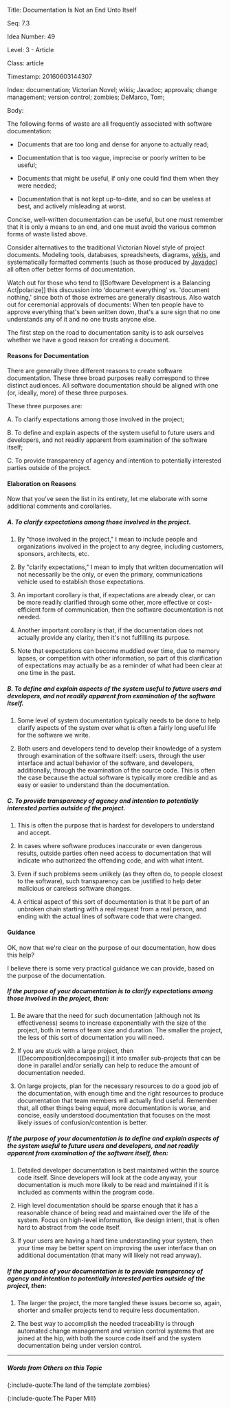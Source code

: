 Title:  Documentation Is Not an End Unto Itself

Seq:    7.3

Idea Number: 49

Level:  3 - Article

Class:  article

Timestamp: 20160603144307

Index:  documentation; Victorian Novel; wikis; Javadoc; approvals; change management; version control; zombies; DeMarco, Tom; 

Body:

The following forms of waste are all frequently associated with software documentation:

* Documents that are too long and dense for anyone to actually read;

* Documentation that is too vague, imprecise or poorly written to be useful;

* Documents that might be useful, if only one could find them when they were needed;

* Documentation that is not kept up-to-date, and so can be useless at best, and actively misleading at worst.

Concise, well-written documentation can be useful, but one must remember that it is only a means to an end, and one must avoid the various common forms of waste listed above.

Consider alternatives to the traditional Victorian Novel style of project documents. Modeling tools, databases, spreadsheets, diagrams, <a href="https://en.wikipedia.org/wiki/Wiki" class="reflink" target="ref">wikis</a>, and systematically formatted comments (such as those produced by <a href="https://en.wikipedia.org/wiki/Javadoc" class="reflink" target="ref">Javadoc</a>) all often offer better forms of documentation.

Watch out for those who tend to [[Software Development is a Balancing Act|polarize]] this discussion into 'document everything' vs. 'document nothing,' since both of those extremes are generally disastrous. Also watch out for ceremonial approvals of documents: When ten people have to approve everything that's been written down, that's a sure sign that no one understands any of it and no one trusts anyone else.

The first step on the road to documentation sanity is to ask ourselves whether we have a good reason for creating a document.

#### Reasons for Documentation

There are generally three different reasons to create software documentation. These three broad purposes really correspond to three distinct audiences. All software documentation should be aligned with one (or, ideally, more) of these three purposes.

These three purposes are:

A. To clarify expectations among those involved in the project;

B. To define and explain aspects of the system useful to future users and developers, and not readily apparent from examination of the software itself;

C. To provide transparency of agency and intention to potentially interested parties outside of the project.

#### Elaboration on Reasons

Now that you've seen the list in its entirety, let me elaborate with some additional comments and corollaries.

##### A. To clarify expectations among those involved in the project.

1. By "those involved in the project," I mean to include people and organizations involved in the project to any degree, including customers, sponsors, architects, etc.

2. By "clarify expectations," I mean to imply that written documentation will not necessarily be the only, or even the primary, communications vehicle used to establish those expectations.

3. An important corollary is that, if expectations are already clear, or can be more readily clarified through some other, more effective or cost-efficient form of communication, then the software documentation is not needed.

4. Another important corollary is that, if the documentation does not actually provide any clarity, then it's not fulfilling its purpose.

5. Note that expectations can become muddied over time, due to memory lapses, or competition with other information, so part of this clarification of expectations may actually be as a reminder of what had been clear at one time in the past.

##### B. To define and explain aspects of the system useful to future users and developers, and not readily apparent from examination of the software itself.

1. Some level of system documentation typically needs to be done to help clarify aspects of the system over what is often a fairly long useful life for the software we write.

2. Both users and developers tend to develop their knowledge of a system through examination of the software itself: users, through the user interface and actual behavior of the software, and developers, additionally, through the examination of the source code. This is often the case because the actual software is typically more credible and as easy or easier to understand than the documentation.

##### C. To provide transparency of agency and intention to potentially interested parties outside of the project.

1. This is often the purpose that is hardest for developers to understand and accept.

2. In cases where software produces inaccurate or even dangerous results, outside parties often need access to documentation that will indicate who authorized the offending code, and with what intent.

3. Even if such problems seem unlikely (as they often do, to people closest to the software), such transparency can be justified to help deter malicious or careless software changes.

4. A critical aspect of this sort of documentation is that it be part of an unbroken chain starting with a real request from a real person, and ending with the actual lines of software code that were changed.

#### Guidance

OK, now that we're clear on the purpose of our documentation, how does this help?

I believe there is some very practical guidance we can provide, based on the purpose of the documentation.

##### If the purpose of your documentation is to clarify expectations among those involved in the project, then:

1. Be aware that the need for such documentation (although not its effectiveness) seems to increase exponentially with the size of the project, both in terms of team size and duration. The smaller the project, the less of this sort of documentation you will need.

2. If you are stuck with a large project, then [[Decomposition|decomposing]] it into smaller sub-projects that can be done in parallel and/or serially can help to reduce the amount of documentation needed.

3. On large projects, plan for the necessary resources to do a good job of the documentation, with enough time and the right resources to produce documentation that team members will actually find useful. Remember that, all other things being equal, more documentation is worse, and concise, easily understood documentation that focuses on the most likely issues of confusion/contention is better.

##### If the purpose of your documentation is to define and explain aspects of the system useful to future users and developers, and not readily apparent from examination of the software itself, then:

1. Detailed developer documentation is best maintained within the source code itself. Since developers will look at the code anyway, your documentation is much more likely to be read and maintained if it is included as comments within the program code.

2. High level documentation should be sparse enough that it has a reasonable chance of being read and maintained over the life of the system. Focus on high-level information, like design intent, that is often hard to abstract from the code itself.

3. If your users are having a hard time understanding your system, then your time may be better spent on improving the user interface than on additional documentation (that many will likely not read anyway).

##### If the purpose of your documentation is to provide transparency of agency and intention to potentially interested parties outside of the project, then:

1. The larger the project, the more tangled these issues become so, again, shorter and smaller projects tend to require less documentation.

2. The best way to accomplish the needed traceability is through automated change management and version control systems that are joined at the hip, with both the source code itself and the system documentation being under version control.

----

##### Words from Others on this Topic

{:include-quote:The land of the template zombies}

{:include-quote:The Paper Mill}

